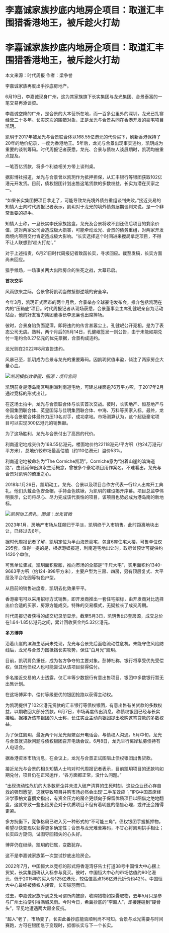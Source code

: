 # 李嘉诚家族抄底内地房企项目：取道汇丰围猎香港地王，被斥趁火打劫

# 李嘉诚家族抄底内地房企项目：取道汇丰围猎香港地王，被斥趁火打劫

本文来源：时代周报 作者：梁争誉

李嘉诚家族再度出手抄底房地产。

6月19日，李嘉诚现身广州，这为其家族旗下长实集团与龙光集团、合景泰富的一笔交易再添谈资。

李嘉诚空降的广州，是合景的大本营所在地，而一百多公里外的深圳，龙光已扎寨经营二十多年。长实这次的围猎对象，正是龙光与合景共同在香港开发的豪宅项目凯玥。

凯玥于2017年被龙光与合景联合体以168.55亿港元的代价买下，刷新香港保持了20年的地价纪录，一度为香港地王。5年后，龙光与合景出现事实违约，凯玥成为重要的谈判筹码。时代周报记者获悉，龙光、合景与债权人谈展期时，凯玥均被重点提及。

一笔百亿贷款，将多个利益相关方带上谈判桌。

据彭博社报道，龙光与合景曾以凯玥作为抵押担保，从汇丰银行等银团获取102亿港元开发贷。目前，债权银团计划出售这笔贷款的多数权益，长实为潜在买家之一。

“如果长实集团把项目拿走了，可能导致龙光境外债务重组谈判失败。”接近交易的知情人士向时代周报记者表示，凯玥对于龙光的境外债务展期谈判来说，是一个非常重要的抓手。

知情人士称，一旦长实李氏家族接盘，龙光及合景将收不到还债后项目的剩余价值，这对两家公司会造成极大损害，可能牵动龙光、合景的债务重组，对两家开发商境内项目交付肯定造成极大影响。“长实选择这个时间进来搅局拿走项目，不得不让人联想到‘趁火打劫’。”

对于上述指责，6月21日时代周报记者致函长实，寻求回应。截至发稿，长实方面尚未回应。

猎手候场，一场事关两大出险房企的生死之战，大幕已启。

**首次交手**

风雨欲来之际，合景曾将凯玥当做抵御逆境的安全伞。

今年3月，凯玥正式面市的两个月后，合景举办全球豪宅发布会，推介包括凯玥在内的“压箱底”项目。时代周报记者从现场获悉，合景董事会主席孔健岷亲自为活动站台，他的好友富力集团董事长李思廉也出席捧场。

彼时，合景身陷负面泥潭，即将违约的传言甚嚣尘上。孔健岷公开亮相，是为了表态公司无虞。熟料，两个月后的5月14日，孔健岷签发一则公告，由于未能如期兑付一笔约合8.27亿元的优先票据，合景构成违约。

龙光则在2022年8月宣告违约。

风暴已至，凯玥成为合景与龙光的重要筹码。因凯玥货值丰盈，倾注了两家房企大量心血。

![](https://inews.gtimg.com/om_bt/OGiJEm_r1LPu46wYQmyiXzAlXtNjsoTejX2Ato_gOT4gwAA/1000)_凯玥模拟效果图，图源：项目官网_

凯玥前身是港岛南区鸭脷洲利南道宅地，可建总楼面逾76万平方呎，于2017年2月通过竞标的形式出让。

在这场土拍中，龙光与合景联合体与长实首次交战。彼时，长实地产、恒基地产与帝国集团联合体、英皇国际与佳明集团联合体、中海、万科等买家入标。最终，龙光与合景联合体最终力压13名对手，成功拿地。市场测算认为，这个超级豪宅项目可以实现300亿港元的销售额。

为了这场胜利，龙光与合景付出了高昂的代价。

利南道宅地成交价为168.55亿港元，楼面地价约22118港元/平方呎（约24万港元/平方米），总地价较市场最高估值（约110亿港元）溢价53%。

利南道宅地被命名为“The
Corniche凯玥”。Corniche意为“沿着山崖的滨海道路”，由此延伸出滨水生活概念，曾被多个豪宅项目用作案名。不难看出，龙光与合景对凯玥的倚重之心。

2018年1月26日，凯玥动工。龙光、合景以及项目合作方代表一行12人出席开工典礼，他们头戴金色安全帽，手持金色铁锹，为凯玥的建设揭开序幕。项目总监李伟明表示，公司将尽心、尽力完成该代表性的项目，该项目也势必成为港岛南的新地标。

![](https://inews.gtimg.com/om_bt/OtH6yh9rB8FXV6UN_ym62FfoBagobmiyJhhkFA9UetdPkAA/1000)_凯玥动工典礼，图源：龙光官微_

2023年1月，房地产市场从狂飙归于平淡，凯玥终于入市销售。此时距离地块出让，已经过去6年。

据时代周报记者了解，凯玥定位为半山海景豪宅，包含6座住宅大楼，可售单位仅295套。值得一提的是，根据港媒报道，利南道宅地出让时，政府曾预计可提供约1420个单位。

可售单位骤减，凯玥面积膨胀，推向市场的全部是“千尺大宅”，实用面积约1340-9663平方呎（约124-898平方米），主要户型为三房、四房，另有顶层复式、大平层及平台花园等特色户型。

从目前的销售进度看，凯玥去化效果平平。

香港豪宅可以采用招标方式销售，即开发商推出一套住宅招标，由开发商对比选择出价合适的买家，房源方能成交。特殊的交易模式，无疑拉长了成交周期。

时代周报记者获得的成交纪录册显示，截至5月3日，凯玥售出3套房源，成交总价在1.64-1.85亿港元之间，累计回收资金约5.32亿港元。

**多方博弈**

沿着山崖的滨海生活尚未兑现，龙光与合景先后面临流动性危机。未能守住风险防线后，龙光与合景力图抵挡长实攻势，保住“白月光”凯玥。

目前，凯玥肩负重任，成为各方争夺的主要对象。彭博社称，银行将享受优先受偿权，但其他债权人也可能尝试从该项目获得偿付。

多名接近交易的人士透露，仅汇丰等少数银行有意出售项目，银团中多数银行暂无出售计划。

在这场博弈中，偿付等级更优的银团抢跑以获得主动权。

为凯玥提供了102亿港元贷款的汇丰银行等债权银团，有意出售有关贷款的多数权益，以期收回大部分贷款。6月7日，市场再度传出消息，称债权银团已经与长实接触。据接近该笔银团的人士称，长江实业主动向银团提出收购这笔贷款的多数权益。

为了保住凯玥，最近两个月龙光频繁召开电话会，与债权人沟通。5月中旬，龙光与合景就贷款问题与债权银团召开电话会议。6月8日，龙光举行离岸私募债持有人电话会。

据香港资本市场消息，在会议上，龙光与合景正试图阻止债权银团出售贷款。

接近龙光与合景的相关知情人士均对时代周报记者表示，目前凯玥项目的还款均如期兑付，项目仍在正常运作，“各方面都正常，没什么问题。”

“出现流动性危机的大多数房企并未进入破产清算的生死时刻，这些企业还心存自救的强烈愿望，这就导致项目并购市场必然会出现‘二手车效应
’。”IPG中国首席经济学家柏文喜撰文指出，有资金压力的房企更倾向于保留优质项目以图借之绝地翻盘，这就导致一些出险房企对于优质项目不但有着明显的惜售心理，或许还会捂得更紧。

多方抗衡下，竞争格局已进入另一种形式的“不可能三角”。债权银团手握抵押物，希望尽快变现以获得更多确定性；合景与龙光难舍筹码，不甘心将凯玥拱手相让；长实四方窥伺，试图夺回错失的心头好。

博弈仍在继续，凯玥的归属，变数犹存。

这不是李嘉诚家族第一次尝试抄底出险房企。

2022年7月，中国恒大以竞标的形式将香港湾仔告士打道38号中国恒大中心摆上货架，长实集团确认入标参与竞买。彼时，中国恒大中心的市场估值约90亿港元，低于2015年的买入价125亿港元，较估值高点156亿港元折价约42%。中国恒大中心最终被债权人接管，长实铩羽而归。

过去，李嘉诚家族所到之处可谓所向披靡，收购猎物如探囊取物，去年5月只是参与广州土拍便引得满城风雨。今时今日，希冀抄底的“李超人”，却接连碰到“硬骨头”，罕见地遭遇两大房企反抗。

“超人”老了，市场变了，长实此番抄底能否顺利尚不可知。合景与龙光需要与时间赛跑，方可在银团急于变现时，抵御长实与下一个长实。

